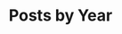 ---
title: "Posts by Year"
excerpt: "All posts, events, and courses by Year on 🦕 nanosaur"
permalink: /posts/
layout: posts
author_profile: true
classes: wide
header:
  overlay_color: "#000"
  overlay_filter: "0.5"
  overlay_image: /assets/images/tutorial.jpg
  teaser: /assets/images/tutorial.jpg
  actions:
    - label: "🗃️ by Category"
      url: "/categories"
    - label: "📑 by Tags"
      url: "/tags"
sidebar:
  - nav: "about"
---
